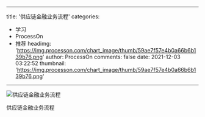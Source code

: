 
---
title: '供应链金融业务流程'
categories: 
 - 学习
 - ProcessOn
 - 推荐
headimg: 'https://img.processon.com/chart_image/thumb/59ae7f57e4b0a66b6b139b76.png'
author: ProcessOn
comments: false
date: 2021-12-03 03:22:52
thumbnail: 'https://img.processon.com/chart_image/thumb/59ae7f57e4b0a66b6b139b76.png'
---

<div>   
<img class="thumb" alt="供应链金融业务流程" src="https://img.processon.com/chart_image/thumb/59ae7f57e4b0a66b6b139b76.png" referrerpolicy="no-referrer">
<p>供应链金融业务流程</p>  
</div>
            